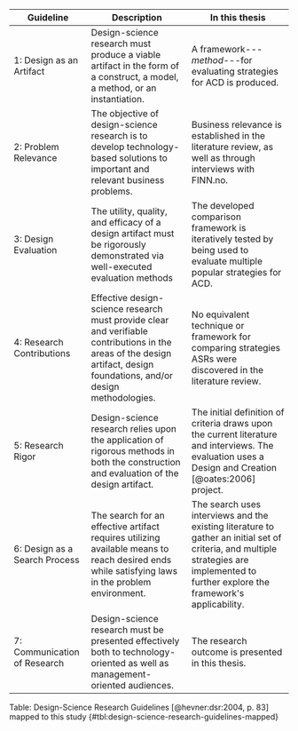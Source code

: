 | Guideline | Description | In this thesis
| --------------------- | ------------------------------------- | -------------------------------
| 1: Design as an Artifact | Design-science research must produce a viable artifact in the form of a construct, a model, a method, or an instantiation. | A framework---_method_---for evaluating strategies for ACD is produced.
| 2: Problem Relevance | The objective of design-science research is to develop technology-based solutions to important and relevant business problems. | Business relevance is established in the literature review, as well as through interviews with FINN.no.
| 3: Design Evaluation | The utility, quality, and efficacy of a design artifact must be rigorously demonstrated via well-executed evaluation methods | The developed comparison framework is iteratively tested by being used to evaluate multiple popular strategies for ACD.
| 4: Research Contributions | Effective design-science research must provide clear and verifiable contributions in the areas of the design artifact, design foundations, and/or design methodologies. | No equivalent technique or framework for comparing strategies ASRs were discovered in the literature review.
| 5: Research Rigor | Design-science research relies upon the application of rigorous methods in both the construction and evaluation of the design artifact. | The initial definition of criteria draws upon the current literature and interviews. The evaluation uses a Design and Creation [@oates:2006] project.
| 6: Design as a Search Process | The search for an effective artifact requires utilizing available means to reach desired ends while satisfying laws in the problem environment. | The search uses interviews and the existing literature to gather an initial set of criteria, and multiple strategies are implemented to further explore the framework's applicability.
| 7: Communication of Research | Design-science research must be presented effectively both to technology-oriented as well as management-oriented audiences. | The research outcome is presented in this thesis.

Table: Design-Science Research Guidelines [@hevner:dsr:2004, p. 83] mapped to this study {#tbl:design-science-research-guidelines-mapped}
